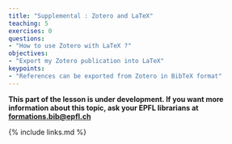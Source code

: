 ```yaml
---
title: "Supplemental : Zotero and LaTeX"
teaching: 5
exercises: 0
questions:
- "How to use Zotero with LaTeX ?"
objectives:
- "Export my Zotero publication into LaTeX"
keypoints:
- "References can be exported from Zotero in BibTeX format"
---
```


**This part of the lesson is under development. If you want more information about this topic, ask your EPFL librarians at formations.bib@epfl.ch**

{% include links.md %}
